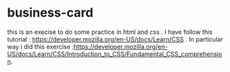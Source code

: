 # business-card
this is an execise to do some practice in html and css .
I have follow this tutorial : https://developer.mozilla.org/en-US/docs/Learn/CSS .
In particular way i did this exercise :https://developer.mozilla.org/en-US/docs/Learn/CSS/Introduction_to_CSS/Fundamental_CSS_comprehension.
